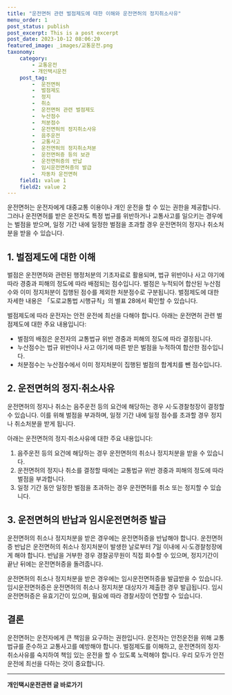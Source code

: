```yaml
---
title: "운전면허 관련 벌점제도에 대한 이해와 운전면허의 정지취소사유"
menu_order: 1
post_status: publish
post_excerpt: This is a post excerpt
post_date: 2023-10-12 08:06:20
featured_image: _images/교통운전.png
taxonomy:
    category:
        - 교통운전
        - 개인택시운전
    post_tag:
        -  운전면허
        -  벌점제도
        -  정지
        -  취소
        -  운전면허 관련 벌점제도
        -  누산점수
        -  처분점수
        -  운전면허의 정지취소사유
        -  음주운전
        -  교통사고
        -  운전면허의 정지취소처분
        -  운전면허증 등의 보관
        -  운전면허증의 반납
        -  임시운전면허증의 발급
        -  자동차 운전면허
    field1: value 1
    field2: value 2
---
```



운전면허는 운전자에게 대중교통 이용이나 개인 운전을 할 수 있는 권한을 제공합니다. 그러나 운전면허를 받은 운전자도 특정 법규를 위반하거나 교통사고를 일으키는 경우에는 벌점을 받으며, 일정 기간 내에 일정한 벌점을 초과할 경우 운전면허의 정지나 취소처분을 받을 수 있습니다.

## 1. 벌점제도에 대한 이해
벌점은 운전면허와 관련된 행정처분의 기초자료로 활용되며, 법규 위반이나 사고 야기에 따라 경중과 피해의 정도에 따라 배점되는 점수입니다. 벌점은 누적되어 합산된 누산점수와 이미 정지처분이 집행된 점수를 제외한 처분점수로 구분됩니다. 벌점제도에 대한 자세한 내용은 「도로교통법 시행규칙」의 별표 28에서 확인할 수 있습니다.

벌점제도에 따라 운전자는 안전 운전에 최선을 다해야 합니다. 아래는 운전면허 관련 벌점제도에 대한 주요 내용입니다:
- 벌점의 배점은 운전자의 교통법규 위반 경중과 피해의 정도에 따라 결정됩니다.
- 누산점수는 법규 위반이나 사고 야기에 따른 받은 벌점을 누적하여 합산한 점수입니다.
- 처분점수는 누산점수에서 이미 정지처분이 집행된 벌점의 합계치를 뺀 점수입니다.

## 2. 운전면허의 정지·취소사유
운전면허의 정지나 취소는 음주운전 등의 요건에 해당하는 경우 시·도경찰청장이 결정할 수 있습니다. 이를 위해 벌점을 부과하며, 일정 기간 내에 일정 점수를 초과할 경우 정지나 취소처분을 받게 됩니다.

아래는 운전면허의 정지·취소사유에 대한 주요 내용입니다:
1. 음주운전 등의 요건에 해당하는 경우 운전면허의 취소나 정지처분을 받을 수 있습니다.
2. 운전면허의 정지나 취소를 결정할 때에는 교통법규 위반 경중과 피해의 정도에 따라 벌점을 부과합니다.
3. 일정 기간 동안 일정한 벌점을 초과하는 경우 운전면허를 취소 또는 정지할 수 있습니다.

## 3. 운전면허의 반납과 임시운전면허증 발급
운전면허의 취소나 정지처분을 받은 경우에는 운전면허증을 반납해야 합니다. 운전면허증 반납은 운전면허의 취소나 정지처분이 발생한 날로부터 7일 이내에 시·도경찰청장에게 해야 합니다. 반납을 거부한 경우 경찰공무원이 직접 회수할 수 있으며, 정지기간이 끝난 뒤에는 운전면허증을 돌려줍니다.

운전면허의 취소나 정지처분을 받은 경우에는 임시운전면허증을 발급받을 수 있습니다. 임시운전면허증은 운전면허의 취소나 정지처분 대상자가 제출한 경우 발급됩니다. 임시운전면허증은 유효기간이 있으며, 필요에 따라 경찰서장이 연장할 수 있습니다.

## 결론
운전면허는 운전자에게 큰 책임을 요구하는 권한입니다. 운전자는 안전운전을 위해 교통법규를 준수하고 교통사고를 예방해야 합니다. 벌점제도를 이해하고, 운전면허의 정지·취소사유를 숙지하여 책임 있는 운전을 할 수 있도록 노력해야 합니다. 우리 모두가 안전운전에 최선을 다하는 것이 중요합니다.


<!-- wp:separator -->
<hr class="wp-block-separator has-alpha-channel-opacity"/>
<!-- /wp:separator -->
<!-- wp:group {"backgroundColor":"base","layout":{"type":"constrained"}} -->
<div class="wp-block-group has-base-background-color has-background"><!-- wp:paragraph {"align":"center","fontSize":"large"} -->
<p class="has-text-align-center has-large-font-size"><strong>개인택시운전관련 글 바로가기</strong></p>
<!-- /wp:paragraph -->


<!-- wp:latest-posts{"categories": [{"id": 1441, "count": 19, "description": "", "link": "https://uknowlaw.com/category/%ea%b0%9c%ec%9d%b8%ed%83%9d%ec%8b%9c%ec%9a%b4%ec%a0%84/", "name": "개인택시운전", "slug": "개인택시운전", "taxonomy": "category", "parent": 0, "meta": [],"_links":{"self":[{"href":"https://uknowlaw.com/wp-
json/wp/v2/categories/1441"}],"collection":[{"href":"https://uknowlaw.com/wp-json/wp/v2/categories"}],"about":[{"href":"https://uknowlaw.com/wp-
json/wp/v2/taxonomies/category"}],"wp:post_type":[{"href":"https://uknowlaw.com/wp-json/wp/v2/posts?categories=
1441"}],"curies":[{"name":"wp","href":"https://api.w.org/{rel}","templated":true}]}}],"postsToShow":100,"excerptLength":28,"postLayout":"grid","columns":2,"featuredImageAlign":"left","featuredImageSizeSlug":"large","fontSize":"medium"} /-->
</div>
<!-- /wp:group -->
    